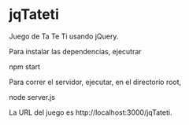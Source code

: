 jqTateti
========

Juego de Ta Te Ti usando jQuery.

Para instalar las dependencias, ejecutrar

npm start

Para correr el servidor, ejecutar, en el directorio root,

node server.js

La URL del juego es http://localhost:3000/jqTateti.
